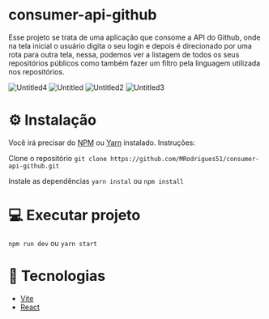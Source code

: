 # consumer-api-github
Esse projeto se trata de uma aplicação que consome a API do Github, onde na tela inicial o usuário digita o seu login e depois é direcionado por uma rota para outra tela, nessa, podemos ver a listagem de todos os seus repositórios públicos como também fazer um filtro pela linguagem utilizada nos repositórios.

![Untitled4](https://user-images.githubusercontent.com/38961300/220360562-dbc3a85e-dbd9-44f0-be06-66ca60553071.png)
![Untitled](https://user-images.githubusercontent.com/38961300/220360874-ccf6f3f7-557a-4db1-a5a3-d2886cad52bc.png)
![Untitled2](https://user-images.githubusercontent.com/38961300/220360669-043ad5b7-95bd-4f17-82a1-33b62376b7e5.png)
![Untitled3](https://user-images.githubusercontent.com/38961300/220360678-42a05a26-895f-4a42-806d-b6c50404131d.png)


# ⚙ Instalação

Você irá precisar do [NPM](https://www.npmjs.com/) ou [Yarn](https://yarnpkg.com/) instalado. Instruções:

Clone o repositório
`git clone https://github.com/MRodrigues51/consumer-api-github.git`

Instale as dependências
`yarn instal`
ou
`npm install`

# 💻 Executar projeto
`npm run dev`
ou 
`yarn start`

# 🚀 Tecnologias

* [Vite](https://vitejs.dev/)
* [React](https://reactjs.org/)
